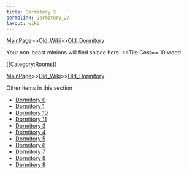 ```yaml
---
title: Dormitory 2
permalink: Dormitory_2/
layout: wiki
---
```


[MainPage](/keeperrl_wiki/ "wikilink")>>[Old_Wiki](/keeperrl_wiki/Old_Wiki "wikilink")>>[Old_Dormitory](/keeperrl_wiki/Old_Dormitory "wikilink")

Your non-beast minions will find solace here.
==Tile Cost==
10 wood

[[Category:Rooms]]

[MainPage](/keeperrl_wiki/ "wikilink")>>[Old_Wiki](/keeperrl_wiki/Old_Wiki "wikilink")>>[Old_Dormitory](/keeperrl_wiki/Old_Dormitory "wikilink")

Other items in this section
-    [Dormitory 0](/keeperrl_wiki/Dormitory_0 "wikilink")
-    [Dormitory 1](/keeperrl_wiki/Dormitory_1 "wikilink")
-    [Dormitory 10](/keeperrl_wiki/Dormitory_10 "wikilink")
-    [Dormitory 11](/keeperrl_wiki/Dormitory_11 "wikilink")
-    [Dormitory 3](/keeperrl_wiki/Dormitory_3 "wikilink")
-    [Dormitory 4](/keeperrl_wiki/Dormitory_4 "wikilink")
-    [Dormitory 5](/keeperrl_wiki/Dormitory_5 "wikilink")
-    [Dormitory 6](/keeperrl_wiki/Dormitory_6 "wikilink")
-    [Dormitory 7](/keeperrl_wiki/Dormitory_7 "wikilink")
-    [Dormitory 8](/keeperrl_wiki/Dormitory_8 "wikilink")
-    [Dormitory 9](/keeperrl_wiki/Dormitory_9 "wikilink")
